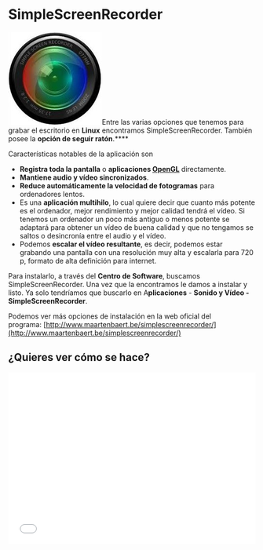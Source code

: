 
# SimpleScreenRecorder

<img src="img/Simple.jpg" height="189" />Entre las varias opciones que tenemos para grabar el escritorio en **Linux** encontramos SimpleScreenRecorder. También posee la **opción de seguir ratón**.****

Características notables de la aplicación son

- **Registra toda la pantalla** o **aplicaciones [OpenGL](https://es.wikipedia.org/wiki/OpenGL)** directamente.
- **Mantiene audio y vídeo sincronizados**.
- **Reduce automáticamente la velocidad de fotogramas** para ordenadores lentos.
- Es una **aplicación multihilo**, lo cual quiere decir que cuanto más potente es el ordenador, mejor rendimiento y mejor calidad tendrá el vídeo. Si tenemos un ordenador un poco más antiguo o menos potente se adaptará para obtener un vídeo de buena calidad y que no tengamos se saltos o desincronía entre el audio y el vídeo.
- Podemos **escalar el vídeo resultante**, es decir, podemos estar grabando una pantalla con una resolución muy alta y escalarla para 720 p, formato de alta definición para internet.

Para instalarlo, a través del **Centro de Software**, buscamos SimpleScreenRecorder. Una vez que la encontramos le damos a instalar y listo. Ya solo tendríamos que buscarlo en A**plicaciones** - **Sonido y Vídeo - SimpleScreenRecorder**.

Podemos ver más opciones de instalación en la web oficial del programa: [http://www.maartenbaert.be/simplescreenrecorder/](http://www.maartenbaert.be/simplescreenrecorder/)



## ¿Quieres ver cómo se hace?

<iframe width="100%" height="350" src="//www.youtube.com/embed/DSBXuWAltfM?rel=0" frameborder="0"></iframe>

